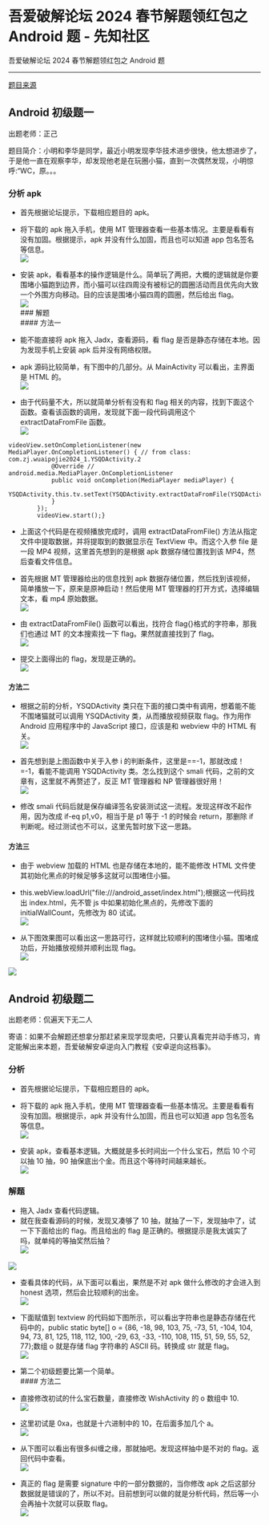 

# 吾爱破解论坛 2024 春节解题领红包之 Android 题 - 先知社区

吾爱破解论坛 2024 春节解题领红包之 Android 题

- - -

[题目来源](https://www.52pojie.cn/thread-1889163-1-1.html "题目来源")

## Android 初级题一

出题老师：正己

题目简介：小明和李华是同学，最近小明发现李华技术进步很快，他太想进步了，于是他一直在观察李华，却发现他老是在玩圈小猫，直到一次偶然发现，小明惊呼:“WC，原。。。

### 分析 apk

-   首先根据论坛提示，下载相应题目的 apk。
-   将下载的 apk 拖入手机，使用 MT 管理器查看一些基本情况。主要是看看有没有加固。根据提示，apk 并没有什么加固，而且也可以知道 app 包名签名等信息。  
    [![](assets/1708870120-ab09dccc8b766d33178d323023f960c1.png)](https://xzfile.aliyuncs.com/media/upload/picture/20240223094904-b9be3cfa-d1ed-1.png)
    
-   安装 apk，看看基本的操作逻辑是什么。简单玩了两把，大概的逻辑就是你要围堵小猫跑到边界，而小猫可以往四周没有被标记的圆圈活动而且优先向大致一个外围方向移动。目的应该是围堵小猫四周的圆圈，然后给出 flag。  
    [![](assets/1708870120-1f0acde14eeea8e60e2d65c938bdd594.png)](https://xzfile.aliyuncs.com/media/upload/picture/20240223095418-74d01bb2-d1ee-1.png)  
    \### 解题  
    \#### 方法一
    
-   能不能直接将 apk 拖入 Jadx，查看源码，看 flag 是否是静态存储在本地。因为发现手机上安装 apk 后并没有网络权限。
-   apk 源码比较简单，有下图中的几部分。从 MainActivity 可以看出，主界面是 HTML 的。  
    [![](assets/1708870120-edcbae1dc3dc7516258e7c6ab058c5e7.png)](https://xzfile.aliyuncs.com/media/upload/picture/20240223100354-cbdd83ee-d1ef-1.png)
    
-   由于代码量不大，所以就简单分析有没有和 flag 相关的内容，找到下面这个函数。查看该函数的调用，发现就下面一段代码调用这个 extractDataFromFile 函数。  
    [![](assets/1708870120-bc1dbe7d0302aaa919bb2020b8f68865.png)](https://xzfile.aliyuncs.com/media/upload/picture/20240223100916-8bcc2ef8-d1f0-1.png)
    

```plain
videoView.setOnCompletionListener(new MediaPlayer.OnCompletionListener() { // from class: com.zj.wuaipojie2024_1.YSQDActivity.2
            @Override // android.media.MediaPlayer.OnCompletionListener
            public void onCompletion(MediaPlayer mediaPlayer) {
                YSQDActivity.this.tv.setText(YSQDActivity.extractDataFromFile(YSQDActivity.this.filePath));
            }
        });
        videoView.start();}
```

-   上面这个代码是在视频播放完成时，调用 extractDataFromFile() 方法从指定文件中提取数据，并将提取到的数据显示在 TextView 中。而这个入参 file 是一段 MP4 视频，这里首先想到的是根据 apk 数据存储位置找到该 MP4，然后查看文件信息。
-   首先根据 MT 管理器给出的信息找到 apk 数据存储位置，然后找到该视频，简单播放一下，原来是原神启动！然后使用 MT 管理器的打开方式，选择编辑文本，看 mp4 原始数据。  
    [![](assets/1708870120-26afd8c20ff9464db5185b98220abdde.png)](https://xzfile.aliyuncs.com/media/upload/picture/20240223103134-a9af45a6-d1f3-1.png)
    
-   由 extractDataFromFile() 函数可以看出，找符合 flag{}格式的字符串，那我们也通过 MT 的文本搜索找一下 flag。果然就直接找到了 flag。  
    [![](assets/1708870120-4998f3bc031a106d425324fce2e40aaa.png)](https://xzfile.aliyuncs.com/media/upload/picture/20240223103334-f117fae6-d1f3-1.png)
    
-   提交上面得出的 flag，发现是正确的。  
    [![](assets/1708870120-2cd44582a72ebc95fa79addd7a3dad5c.png)](https://xzfile.aliyuncs.com/media/upload/picture/20240223102645-fd03203e-d1f2-1.png)
    

#### 方法二

-   根据之前的分析，YSQDActivity 类只在下面的接口类中有调用，想着能不能不围堵猫就可以调用 YSQDActivity 类，从而播放视频获取 flag。作为用作 Android 应用程序中的 JavaScript 接口，应该是和 webview 中的 HTML 有关。  
    [![](assets/1708870120-7df82c0262b7932ac84373243a1d6f51.png)](https://xzfile.aliyuncs.com/media/upload/picture/20240223103907-b7326982-d1f4-1.png)
    
-   首先想到是上图函数中关于入参 i 的判断条件，这里是==-1，那就改成！=-1，看能不能调用 YSQDActivity 类。怎么找到这个 smali 代码，之前的文章有，这里就不再赘述了，反正 MT 管理器和 NP 管理器很好用！  
    [![](assets/1708870120-72426872dfc86ebff828d8785c6599ac.png)](https://xzfile.aliyuncs.com/media/upload/picture/20240223105401-cc3687c6-d1f6-1.png)
    
-   修改 smali 代码后就是保存编译签名安装测试这一流程。发现这样改不起作用，因为改成 if-eq p1,v0，相当于是 p1 等于 -1 的时候会 return，那删除 if 判断呢。经过测试也不可以，这里先暂时放下这一思路。
    

#### 方法三

-   由于 webview 加载的 HTML 也是存储在本地的，能不能修改 HTML 文件使其初始化黑点的时候足够多这就可以围堵住小猫。
-   this.webView.loadUrl("file:///android\_asset/index.html");根据这一代码找出 index.html，先不管 js 中如果初始化黑点的，先修改下面的 initialWallCount，先修改为 80 试试。  
    [![](assets/1708870120-11d664bd431b9d70b60317a438f541ca.png)](https://xzfile.aliyuncs.com/media/upload/picture/20240223110431-43ab9f84-d1f8-1.png)
    
-   从下图效果图可以看出这一思路可行，这样就比较顺利的围堵住小猫。围堵成功后，开始播放视频并顺利出现 flag。  
    [![](assets/1708870120-03ab4ecfee214535b770c241a3d1bfa2.png)](https://xzfile.aliyuncs.com/media/upload/picture/20240223110759-c007afa0-d1f8-1.png)
    

[![](assets/1708870120-1f4e6eeea0d693521b6544c9565db4e7.png)](https://xzfile.aliyuncs.com/media/upload/picture/20240223110814-c88cb3aa-d1f8-1.png)

## Android 初级题二

出题老师：侃遍天下无二人

寄语：如果不会解题还想拿分那赶紧来现学现卖吧，只要认真看完并动手练习，肯定能解出来本题，吾爱破解安卓逆向入门教程《安卓逆向这档事》。

### 分析

-   首先根据论坛提示，下载相应题目的 apk。
-   将下载的 apk 拖入手机，使用 MT 管理器查看一些基本情况。主要是看看有没有加固。根据提示，apk 并没有什么加固，而且也可以知道 app 包名签名等信息。  
    [![](assets/1708870120-f3bcb95b084afe6c1126c7951c9f9291.png)](https://xzfile.aliyuncs.com/media/upload/picture/20240223111212-56e36c02-d1f9-1.png)
    
-   安装 apk，查看基本逻辑。大概就是多长时间出一个什么宝石，然后 10 个可以抽 10 抽，90 抽保底出个金。而且这个等待时间越来越长。  
    [![](assets/1708870120-cd409b8e79143a2465012f79104b0e92.png)](https://xzfile.aliyuncs.com/media/upload/picture/20240223111816-2f935d46-d1fa-1.png)
    

### 解题

-   拖入 Jadx 查看代码逻辑。
-   就在我查看源码的时候，发现又凑够了 10 抽，就抽了一下，发现抽中了，试一下下面给出的 flag。而且给出的 flag 是正确的。根据提示是我太诚实了吗，就单纯的等抽奖然后抽？  
    [![](assets/1708870120-96313eea08521d45e97f420019645f2f.png)](https://xzfile.aliyuncs.com/media/upload/picture/20240223112235-c9bfbd6a-d1fa-1.png)

[![](assets/1708870120-bccce855ab37516fa43ddfabb7fe9be3.png)](https://xzfile.aliyuncs.com/media/upload/picture/20240223112315-e19d7bfc-d1fa-1.png)

-   查看具体的代码，从下面可以看出，果然是不对 apk 做什么修改的才会进入到 honest 选项，然后会比较顺利的出金。  
    [![](assets/1708870120-0fa0936877a19a2beb57922f1d9c10cb.png)](https://xzfile.aliyuncs.com/media/upload/picture/20240223112811-923f3be4-d1fb-1.png)
    
-   下面赋值到 textview 的代码如下图所示，可以看出字符串也是静态存储在代码中的，public static byte\[\] o = {86, -18, 98, 103, 75, -73, 51, -104, 104, 94, 73, 81, 125, 118, 112, 100, -29, 63, -33, -110, 108, 115, 51, 59, 55, 52, 77};数组 o 就是存储 flag 字符串的 ASCII 码。转换成 str 就是 flag。  
    [![](assets/1708870120-246b6e558b39ba742f3cf305c41f7c1a.png)](https://xzfile.aliyuncs.com/media/upload/picture/20240223113642-c310534c-d1fc-1.png)
    
-   第二个初级题要比第一个简单。  
    \#### 方法二
    
-   直接修改初试的什么宝石数量，直接修改 WishActivity 的 o 数组中 10.  
    [![](assets/1708870120-6c0c254812e639ca42924588ee25c48a.png)](https://xzfile.aliyuncs.com/media/upload/picture/20240223114025-478baf18-d1fd-1.png)
    
-   这里初试是 0xa，也就是十六进制中的 10，在后面多加几个 a。  
    [![](assets/1708870120-b1486454e13883ec41a9d73e187cb15b.png)](https://xzfile.aliyuncs.com/media/upload/picture/20240223114200-803a8762-d1fd-1.png)
    
-   从下图可以看出有很多纠缠之缘，那就抽吧。发现这样抽中是不对的 flag。返回代码中查看。  
    [![](assets/1708870120-8c164e6e1a7ec60f271616b3fcb56834.png)](https://xzfile.aliyuncs.com/media/upload/picture/20240223114412-cf402272-d1fd-1.png)
    
-   真正的 flag 是需要 signature 中的一部分数据的，当你修改 apk 之后这部分数据就是错误的了，所以不对。目前想到可以做的就是分析代码，然后等一小会再抽十次就可以获取 flag。  
    [![](assets/1708870120-75b66a959eb76cfcd4ec6c35bb39f334.png)](https://xzfile.aliyuncs.com/media/upload/picture/20240223115347-25c3be00-d1ff-1.png)
